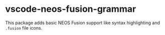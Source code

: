 # vscode-neos-fusion-grammar

This package adds basic NEOS Fusion support like syntax highlighting and `.fusion` file icons.